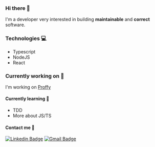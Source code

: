 ### Hi there 👋

I'm a developer very interested in building **maintainable** and **correct** software.

### Technologies :computer:

- Typescript
- NodeJS
- React

### Currently working on :hammer:

I'm working on [Proffy](https://github.com/gSarciotto/Proffy-NLW2-customized)

#### Currently learning :green_book:
  - TDD
  - More about JS/TS
  
#### Contact me :link:
  [![Linkedin Badge](https://img.shields.io/badge/-GiovanniSarciotto-blue?style=flat-square&logo=Linkedin&logoColor=white&link=https://www.linkedin.com/in/gsarciotto/)](https://www.linkedin.com/in/giovanni-sarciotto/)
  [![Gmail Badge](https://img.shields.io/badge/-giovanni.sarciotto@alumni.usp.br-c14438?style=flat-square&logo=Gmail&logoColor=white&link=mailto:giovanni.sarciotto@alumni.usp.br)](mailto:giovanni.sarciotto@alumni.usp.br)

